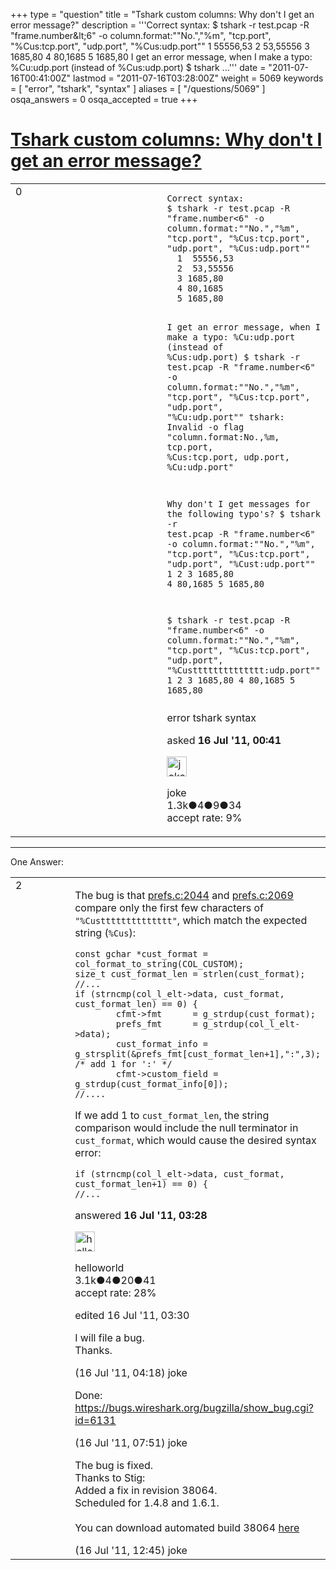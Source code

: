 +++
type = "question"
title = "Tshark custom columns: Why don&#x27;t I get an error message?"
description = '''Correct syntax: $ tshark -r test.pcap -R &quot;frame.number&amp;lt;6&quot; -o column.format:&quot;&quot;No.&quot;,&quot;%m&quot;, &quot;tcp.port&quot;, &quot;%Cus:tcp.port&quot;, &quot;udp.port&quot;, &quot;%Cus:udp.port&quot;&quot;  1 55556,53  2 53,55556  3 1685,80  4 80,1685  5 1685,80  I get an error message, when I make a typo: %Cu:udp.port (instead of %Cus:udp.port) $ tshark ...'''
date = "2011-07-16T00:41:00Z"
lastmod = "2011-07-16T03:28:00Z"
weight = 5069
keywords = [ "error", "tshark", "syntax" ]
aliases = [ "/questions/5069" ]
osqa_answers = 0
osqa_accepted = true
+++

<div class="headNormal">

# [Tshark custom columns: Why don't I get an error message?](/questions/5069/tshark-custom-columns-why-dont-i-get-an-error-message)

</div>

<div id="main-body">

<div id="askform">

<table id="question-table" style="width:100%;"><colgroup><col style="width: 50%" /><col style="width: 50%" /></colgroup><tbody><tr class="odd"><td style="width: 30px; vertical-align: top"><div class="vote-buttons"><div id="post-5069-score" class="post-score" title="current number of votes">0</div><div id="favorite-count" class="favorite-count"></div></div></td><td><div id="item-right"><div class="question-body"><pre><code>Correct syntax:
$ tshark -r test.pcap -R &quot;frame.number&lt;6&quot; -o column.format:&quot;&quot;No.&quot;,&quot;%m&quot;, &quot;tcp.port&quot;, &quot;%Cus:tcp.port&quot;, &quot;udp.port&quot;, &quot;%Cus:udp.port&quot;&quot;
  1  55556,53
  2  53,55556
  3 1685,80
  4 80,1685
  5 1685,80

I get an error message, when I make a typo: %Cu:udp.port (instead of %Cus:udp.port)
$ tshark -r test.pcap -R &quot;frame.number&lt;6&quot; -o column.format:&quot;&quot;No.&quot;,&quot;%m&quot;, &quot;tcp.port&quot;, &quot;%Cus:tcp.port&quot;, &quot;udp.port&quot;, &quot;%Cu:udp.port&quot;&quot;
tshark: Invalid -o flag &quot;column.format:No.,%m, tcp.port, %Cus:tcp.port, udp.port, %Cu:udp.port&quot;

Why don&#39;t I get messages for the following typo&#39;s?
$ tshark -r test.pcap -R &quot;frame.number&lt;6&quot; -o column.format:&quot;&quot;No.&quot;,&quot;%m&quot;, &quot;tcp.port&quot;, &quot;%Cus:tcp.port&quot;, &quot;udp.port&quot;, &quot;%Cust:udp.port&quot;&quot;
  1
  2
  3 1685,80
  4 80,1685
  5 1685,80

$ tshark -r test.pcap -R &quot;frame.number&lt;6&quot; -o column.format:&quot;&quot;No.&quot;,&quot;%m&quot;, &quot;tcp.port&quot;, &quot;%Cus:tcp.port&quot;, &quot;udp.port&quot;, &quot;%Custttttttttttttt:udp.port&quot;&quot;
  1
  2
  3 1685,80
  4 80,1685
  5 1685,80
</code></pre></div><div id="question-tags" class="tags-container tags">error tshark syntax</div><div id="question-controls" class="post-controls"></div><div class="post-update-info-container"><div class="post-update-info post-update-info-user"><p>asked <strong>16 Jul '11, 00:41</strong></p><img src="https://secure.gravatar.com/avatar/fac200552b0c24be2bc93a740bd54d0d?s=32&amp;d=identicon&amp;r=g" class="gravatar" width="32" height="32" alt="joke&#39;s gravatar image" /><p>joke<br />
<span class="score" title="1278 reputation points"><span>1.3k</span></span><span title="4 badges"><span class="badge1">●</span><span class="badgecount">4</span></span><span title="9 badges"><span class="silver">●</span><span class="badgecount">9</span></span><span title="34 badges"><span class="bronze">●</span><span class="badgecount">34</span></span><br />
<span class="accept_rate" title="Rate of the user&#39;s accepted answers">accept rate:</span> <span title="joke has 6 accepted answers">9%</span></p></div></div><div id="comments-container-5069" class="comments-container"></div><div id="comment-tools-5069" class="comment-tools"></div><div class="clear"></div><div id="comment-5069-form-container" class="comment-form-container"></div><div class="clear"></div></div></td></tr></tbody></table>

------------------------------------------------------------------------

<div class="tabBar">

<span id="sort-top"></span>

<div class="headQuestions">

One Answer:

</div>

</div>

<span id="5071"></span>

<div id="answer-container-5071" class="answer accepted-answer">

<table style="width:100%;"><colgroup><col style="width: 50%" /><col style="width: 50%" /></colgroup><tbody><tr class="odd"><td style="width: 30px; vertical-align: top"><div class="vote-buttons"><div id="post-5071-score" class="post-score" title="current number of votes">2</div></div></td><td><div class="item-right"><div class="answer-body"><p>The bug is that <a href="http://anonsvn.wireshark.org/viewvc/trunk/epan/prefs.c?revision=37830&amp;view=markup#l2044">prefs.c:2044</a> and <a href="http://anonsvn.wireshark.org/viewvc/trunk/epan/prefs.c?revision=37830&amp;view=markup#l2069">prefs.c:2069</a> compare only the first few characters of <code>"%Custttttttttttttt"</code>, which match the expected string (<code>%Cus</code>):</p><pre><code>const gchar *cust_format = col_format_to_string(COL_CUSTOM);
size_t cust_format_len = strlen(cust_format);
//...
if (strncmp(col_l_elt-&gt;data, cust_format, cust_format_len) == 0) {
        cfmt-&gt;fmt      = g_strdup(cust_format);
        prefs_fmt      = g_strdup(col_l_elt-&gt;data);
        cust_format_info = g_strsplit(&amp;prefs_fmt[cust_format_len+1],&quot;:&quot;,3); /* add 1 for &#39;:&#39; */
        cfmt-&gt;custom_field = g_strdup(cust_format_info[0]);
//....</code></pre><p>If we add 1 to <code>cust_format_len</code>, the string comparison would include the null terminator in <code>cust_format</code>, which would cause the desired syntax error:</p><pre><code>if (strncmp(col_l_elt-&gt;data, cust_format, cust_format_len+1) == 0) {
//...</code></pre></div><div class="answer-controls post-controls"></div><div class="post-update-info-container"><div class="post-update-info post-update-info-user"><p>answered <strong>16 Jul '11, 03:28</strong></p><img src="https://secure.gravatar.com/avatar/362ba1008ad9a075d1556d33e97dfed6?s=32&amp;d=identicon&amp;r=g" class="gravatar" width="32" height="32" alt="helloworld&#39;s gravatar image" /><p>helloworld<br />
<span class="score" title="3149 reputation points"><span>3.1k</span></span><span title="4 badges"><span class="badge1">●</span><span class="badgecount">4</span></span><span title="20 badges"><span class="silver">●</span><span class="badgecount">20</span></span><span title="41 badges"><span class="bronze">●</span><span class="badgecount">41</span></span><br />
<span class="accept_rate" title="Rate of the user&#39;s accepted answers">accept rate:</span> <span title="helloworld has 28 accepted answers">28%</span></p></div><div class="post-update-info post-update-info-edited"><p>edited 16 Jul '11, 03:30</p></div></div><div id="comments-container-5071" class="comments-container"><span id="5072"></span><div id="comment-5072" class="comment"><div id="post-5072-score" class="comment-score"></div><div class="comment-text"><p>I will file a bug.<br />
Thanks.</p></div><div id="comment-5072-info" class="comment-info"><span class="comment-age">(16 Jul '11, 04:18)</span> joke</div></div><span id="5074"></span><div id="comment-5074" class="comment"><div id="post-5074-score" class="comment-score"></div><div class="comment-text"><p>Done:<br />
<a href="https://bugs.wireshark.org/bugzilla/show_bug.cgi?id=6131">https://bugs.wireshark.org/bugzilla/show_bug.cgi?id=6131</a></p></div><div id="comment-5074-info" class="comment-info"><span class="comment-age">(16 Jul '11, 07:51)</span> joke</div></div><span id="5075"></span><div id="comment-5075" class="comment"><div id="post-5075-score" class="comment-score"></div><div class="comment-text"><p>The bug is fixed.<br />
Thanks to Stig:<br />
Added a fix in revision 38064.<br />
Scheduled for 1.4.8 and 1.6.1.<br />
<br />
You can download automated build 38064 <a href="http://www.wireshark.org/download/automated/">here</a></p></div><div id="comment-5075-info" class="comment-info"><span class="comment-age">(16 Jul '11, 12:45)</span> joke</div></div></div><div id="comment-tools-5071" class="comment-tools"></div><div class="clear"></div><div id="comment-5071-form-container" class="comment-form-container"></div><div class="clear"></div></div></td></tr></tbody></table>

</div>

<div class="paginator-container-left">

</div>

</div>

</div>

